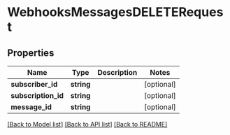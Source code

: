 # WebhooksMessagesDELETERequest

## Properties
Name | Type | Description | Notes
------------ | ------------- | ------------- | -------------
**subscriber_id** | **string** |  | [optional] 
**subscription_id** | **string** |  | [optional] 
**message_id** | **string** |  | [optional] 

[[Back to Model list]](../README.md#documentation-for-models) [[Back to API list]](../README.md#documentation-for-api-endpoints) [[Back to README]](../README.md)


